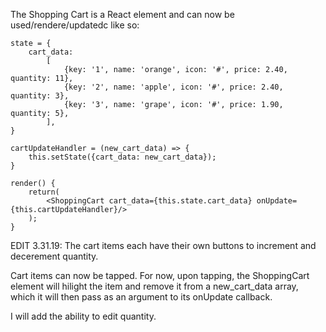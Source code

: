 The Shopping Cart is a React element and can now be used/rendere/updatedc like so:
```
state = {
    cart_data:
        [
            {key: '1', name: 'orange', icon: '#', price: 2.40, quantity: 11},
            {key: '2', name: 'apple', icon: '#', price: 2.40, quantity: 3},
            {key: '3', name: 'grape', icon: '#', price: 1.90, quantity: 5},
        ],
}

cartUpdateHandler = (new_cart_data) => {
    this.setState({cart_data: new_cart_data});
}

render() {
    return(
        <ShoppingCart cart_data={this.state.cart_data} onUpdate={this.cartUpdateHandler}/>
    );
}
```

EDIT 3.31.19:
The cart items each have their own buttons to increment and decerement quantity.

Cart items can now be tapped. For now, upon tapping, the ShoppingCart element will hilight the item and remove it from a new_cart_data array, which it will then pass as an argument to its onUpdate callback. 

I will add the ability to edit quantity.
